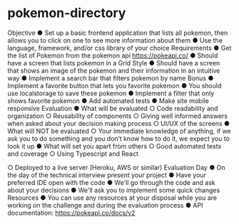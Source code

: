 # pokemon-directory

Objective
● Set up a basic frontend application that lists all pokemon, then allows you to click on one to see more information about them
● Use the language, framework, and/or css library of your choice
Requirements
● Get the list of Pokemon from the pokemon api ​https://pokeapi.co/
● Should have a screen that lists pokemon in a Grid Style
● Should have a screen that shows an image of the pokemon and their information
in an intuitive way
● Implement a search bar that filters pokemon by name
Bonus
● Implement a favorite button that lets you favorite pokemon
● You should use localstorage to save these pokemon
● Implement a filter that only shows favorite pokemon
● Add automated tests
● Make site mobile responsive Evaluation
● What will be evaluated
○ Code readability and organization
○ Reusability of components
○ Giving well informed answers when asked about your decision making
process
○ UI/UX of the screens
● What will NOT be evaluated
○ Your immediate knowledge of anything, if we ask you to do something and
you don’t know how to do it, we expect you to look it up ● What will set you apart from others
○ Good automated tests and coverage
○ Using Typescript and React
 
 ○ Deployed to a live server (Heroku, AWS or similar)
Evaluation Day
● On the day of the technical interview present your project
● Have your preferred IDE open with the code
● We'll go through the code and ask about your decisions
● We'll ask you to implement some quick changes
Resources
● You can use any resources at your disposal while you are working on the challenge and during the evaluation process
● API documentation: ​https://pokeapi.co/docs/v2
 
